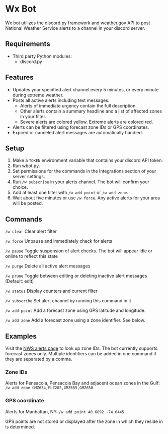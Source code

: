 # Wx Bot
Wx bot utilizes the discord.py framework and weather.gov API to post National Weather Service alerts to a channel in
your discord server.

## Requirements
* Third party Python modules:
  * discord.py

## Features
- Updates your specified alert channel every 5 minutes, or every minute during extreme weather.
- Posts all active alerts including test messages.
  - Alerts of immediate urgency contain the full description.
  - Other alerts contain a summary headline and a list of affected zones in your filter.
  - Severe alerts are colored yellow. Extreme alerts are colored red.
- Alerts can be filtered using forecast zone IDs or GPS coordinates.
- Expired or canceled alert messages are automatically handled.

## Setup
1. Make a `TOKEN` environment variable that contains your discord API token.
2. Run wbot.py.
3. Set permissions for the commands in the Integrations section of your server settings.
4. Run `/w subscribe` in your alerts channel. The bot will confirm your choice.
5. Add at least one filter with `/w add point` or `/w add zone`.
6. Wait about five minutes or use `/w force`. Any active alerts for your area will be posted.

## Commands
`/w clear` Clear alert filter

`/w force` Unpause and immediately check for alerts

`/w pause` Toggle suspension of alert checks. The bot will appear idle or online to reflect this state

`/w purge` Delete all active alert messages

`/w prune` Toggle between editing or deleting inactive alert messages (Default: edit)

`/w status` Display counters and current filter

`/w subscribe` Set alert channel by running this command in it

`/w add point` Add a forecast zone using GPS latitude and longitude.

`/w add zone` Add a forecast zone using a zone identifier. See below.

## Examples
Visit the [NWS alerts page](https://alerts.weather.gov/) to look up zone IDs. The bot currently supports forecast zones
only. Multiple identifiers can be added in one command if they are separated by a comma.

### Zone IDs
Alerts for Pensacola, Pensacola Bay and adjacent ocean zones in the Gulf: `/w add zone GMZ634,FLZ202,GMZ655,GMZ650`

### GPS coordinate
Alerts for Manhattan, NY: `/w add point 40.6892 -74.0445`

GPS points are not stored or displayed after the zone in which they reside in is determined.